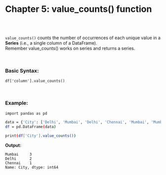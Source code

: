 #
# Chapter 5: value_counts() function

<br>
<br>

`value_counts()` counts the number of occurrences of each unique value in a **Series** (i.e., a single column of a DataFrame). 
<br>
Remember value_counts() works on series and returns a series.

<br>

### Basic Syntax:
```
df['column'].value_counts()
```

<br>

### Example:
```bash
import pandas as pd

data = {'City': ['Delhi', 'Mumbai', 'Delhi', 'Chennai', 'Mumbai', 'Mumbai']}
df = pd.DataFrame(data)

print(df['City'].value_counts())
```
**Output:**
```
Mumbai     3
Delhi      2
Chennai    1
Name: City, dtype: int64
```



